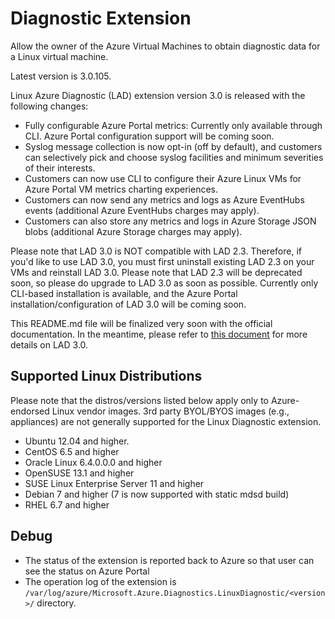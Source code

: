 # Diagnostic Extension

Allow the owner of the Azure Virtual Machines to obtain diagnostic data for a Linux virtual machine.

Latest version is 3.0.105.

Linux Azure Diagnostic (LAD) extension version 3.0 is released with the following changes:

- Fully configurable Azure Portal metrics: Currently only available through CLI. Azure Portal configuration support will be coming soon.
- Syslog message collection is now opt-in (off by default), and customers can selectively pick and choose syslog facilities and minimum severities of their interests.
- Customers can now use CLI to configure their Azure Linux VMs for Azure Portal VM metrics charting experiences.
- Customers can now send any metrics and logs as Azure EventHubs events (additional Azure EventHubs charges may apply).
- Customers can also store any metrics and logs in Azure Storage JSON blobs (additional Azure Storage charges may apply).

Please note that LAD 3.0 is NOT compatible with LAD 2.3. Therefore, if you'd like to use LAD 3.0, you must first uninstall existing LAD 2.3 on your VMs and reinstall LAD 3.0. Please note that LAD 2.3 will be deprecated soon, so please do upgrade to LAD 3.0 as soon as possible. Currently only CLI-based installation is available, and the Azure Portal installation/configuration of LAD 3.0 will be coming soon.

This README.md file will be finalized very soon with the official documentation. In the meantime, please refer to [this document](virtual-machines-linux-diagnostic-extension-v3.md) for more details on LAD 3.0.

## Supported Linux Distributions

Please note that the distros/versions listed below apply only to Azure-endorsed Linux vendor
images. 3rd party BYOL/BYOS images (e.g., appliances) are not generally supported for the
Linux Diagnostic extension.

- Ubuntu 12.04 and higher.
- CentOS 6.5 and higher
- Oracle Linux 6.4.0.0.0 and higher
- OpenSUSE 13.1 and higher
- SUSE Linux Enterprise Server 11 and higher
- Debian 7 and higher (7 is now supported with static mdsd build)
- RHEL 6.7 and higher

## Debug

- The status of the extension is reported back to Azure so that user can see the status on Azure Portal
- The operation log of the extension is `/var/log/azure/Microsoft.Azure.Diagnostics.LinuxDiagnostic/<version>/` directory.

[azure-powershell]: https://azure.microsoft.com/en-us/documentation/articles/powershell-install-configure/
[azure-cli]: https://azure.microsoft.com/en-us/documentation/articles/xplat-cli/
[arm-template]: http://azure.microsoft.com/en-us/documentation/templates/ 
[arm-overview]: https://azure.microsoft.com/en-us/documentation/articles/resource-group-overview/

